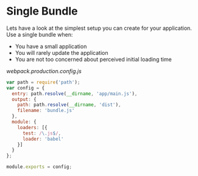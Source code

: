# Single Bundle


Lets have a look at the simplest setup you can create for your application. Use a single bundle when:

- You have a small application
- You will rarely update the application
- You are not too concerned about perceived initial loading time

*webpack.production.config.js*
```javascript
var path = require('path');
var config = {
  entry: path.resolve(__dirname, 'app/main.js'),
  output: {
    path: path.resolve(__dirname, 'dist'),
    filename: 'bundle.js'
  },
  module: {
    loaders: [{
      test: /\.js$/,
      loader: 'babel'
    }]
  }
};

module.exports = config;
```
